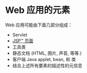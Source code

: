 # Web 应用的元素

Web 应用可能由下面几部分组成：

* Servlet
* [JSP™ 页面](http://java.sun.com/products/jsp)
* 工具类
* 静态文档 (HTML, 图片, 声音, 等等.)
* 客户端 Java applet, bean, 和 类
* 结合上述所有要素的描述性的元信息

